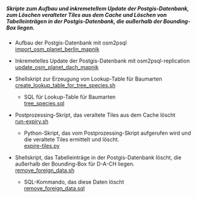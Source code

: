 ##### Skripte zum Aufbau und inkremetellem Update der Postgis-Datenbank, zum Löschen veralteter Tiles aus dem Cache und Löschen von Tabelleinträgen in der Postgis-Datenbank, die außerhalb der Bounding-Box liegen.

- Aufbau der Postgis-Datenbank mit osm2psql<br/>
[import_osm_planet_berlin_mapnik](import_osm_planet_berlin_mapnik)

- Inkremetelles Update der Postgis-Datenbank mit osm2psql-replication<br/>
[update_osm_planet_dach_mapnik](update_osm_planet_dach_mapnik)

- Shellskript zur Erzeugung von Lookup-Table für Baumarten<br/>
[create_lookup_table_for_tree_species.sh](create_lookup_table_for_tree_species.sh)
   - SQL für Lookup-Table für Baumarten<br/>
[tree_species.sql](tree_species.sql)

- Postprozessing-Skript, das veraltete Tiles aus dem Cache löscht<br/>
[run-expiry.sh](run-expiry.sh)
  - Python-Skript, das vom Postprozessing-Skript aufgerufen wird und die veraltete Tiles ermittelt und löscht.<br/>
[expire-tiles.py](expire-tiles.py)

- Shellskript, das Tabelleinträge in der Postgis-Datenbank löscht, die außerhalb der Bounding-Box für D-A-CH liegen.<br/>
[remove_foreign_data.sh](remove_foreign_data.sh)
   - SQL-Kommando, das diese Daten löscht<br/>
[remove_foreign_data.sql](remove_foreign_data.sql)
